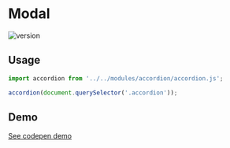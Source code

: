 # Modal

![version](https://img.shields.io/github/manifest-json/v/Natjo/accordion)


## Usage
```javascript
import accordion from '../../modules/accordion/accordion.js';

accordion(document.querySelector('.accordion'));
```

## Demo

[See codepen demo](https://codepen.io/natjo/pen/JedeVm?editors=0011)
